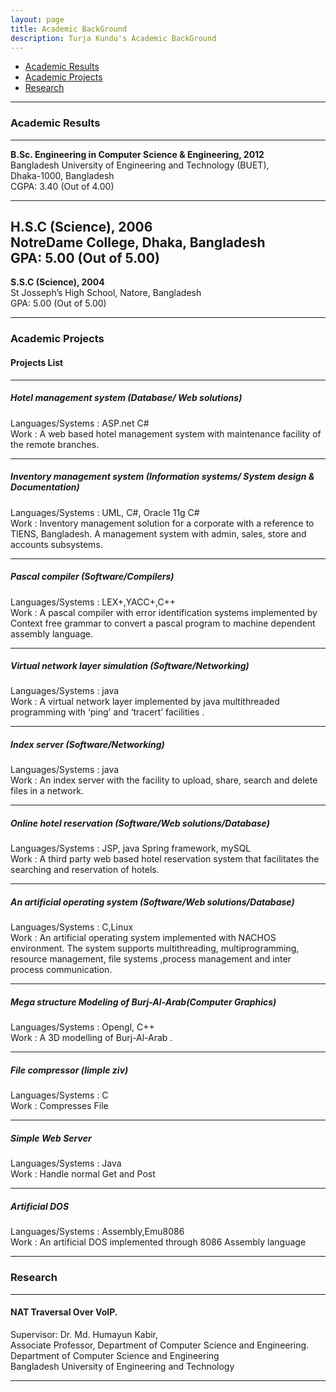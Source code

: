 ```yaml
---
layout: page
title: Academic BackGround
description: Turja Kundu's Academic BackGround
---
```


<div class="navbar">
    <div class="navbar-inner">
        <ul class="nav">
            <li><a href="#Result">Academic Results</a></li>
            <li><a href="#Projects"> Academic Projects</a></li>
            <li><a href="#Research"> Research </a></li>
        </ul>
    </div>
</div>

---

### <a name="book"></a>Academic Results


---

<b>B.Sc. Engineering in Computer Science & Engineering, 2012</b><br/>
Bangladesh University of Engineering and Technology (BUET),<br/>
Dhaka-1000, Bangladesh<br/>
CGPA: 3.40 (Out of 4.00)<br/>

---

<b>H.S.C (Science), 2006</b><br/>
NotreDame College, Dhaka, Bangladesh<br/>
GPA: 5.00 (Out of 5.00)<br/>
---

<b>S.S.C (Science), 2004</b><br/>
St Josseph’s High School, Natore, Bangladesh<br/>
GPA: 5.00 (Out of 5.00)<br/>

---

### <a name="Projects"></a>Academic Projects

#### Projects List

---

##### Hotel management system (Database/ Web solutions)
Languages/Systems : ASP.net C#<br/>
Work : A web based hotel management system with maintenance facility of the remote branches. <br/>

---

##### Inventory management system (Information systems/ System design &  Documentation)
Languages/Systems : UML, C#, Oracle  11g C#<br/>
Work : Inventory management solution for a corporate with a reference to TIENS, Bangladesh. A management system with admin, sales, store and accounts subsystems.<br/>

---

##### Pascal compiler (Software/Compilers)
Languages/Systems : LEX+,YACC+,C++<br/>
Work : A pascal compiler with error identification systems implemented by Context free grammar to convert a pascal program to machine dependent assembly language.<br/>

---	

##### Virtual network layer simulation (Software/Networking)
Languages/Systems : java <br/>
Work : A virtual network layer implemented by java multithreaded programming with ‘ping’ and ‘tracert’ facilities .<br/>

--- 

##### Index server (Software/Networking)
Languages/Systems : java <br/>
Work : An index server with the facility to upload, share, search and delete files in a network.<br/>

--- 

##### Online hotel reservation (Software/Web solutions/Database)
Languages/Systems : JSP, java Spring framework, mySQL <br/>
Work : A third party web based hotel reservation system that facilitates the searching and reservation of hotels.<br/>

---

##### An artificial operating system (Software/Web solutions/Database)
Languages/Systems : C,Linux <br/>
Work : An artificial operating system implemented with NACHOS environment. The system supports multithreading, multiprogramming,  resource management, file systems ,process management and inter process communication.<br/>

---

##### Mega structure Modeling of Burj-Al-Arab(Computer Graphics)
Languages/Systems : Opengl, C++ <br/>
Work : A 3D modelling of Burj-Al-Arab .<br/>	

---

##### File compressor (limple ziv) 
Languages/Systems : C <br/>
Work : Compresses File <br/>

---

##### Simple Web Server
Languages/Systems : Java <br/>
Work : Handle normal Get and Post <br/>	

---

##### Artificial DOS
Languages/Systems : Assembly,Emu8086<br/>
Work : An artificial DOS implemented through 8086 Assembly language <br/>

---
	





### <a name="thesis"></a> Research

---

#### NAT Traversal Over VoIP. 
Supervisor: Dr. Md. Humayun Kabir,<br/>
Associate Professor, Department of Computer Science and Engineering.	<br/>
Department of Computer Science and Engineering<br/>
Bangladesh University of Engineering and Technology<br/>

---